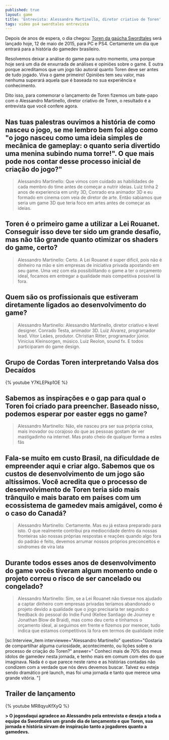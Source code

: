```yaml
---
published: true
layout: game
title: 'Entrevista: Alessandro Martinello, diretor criativo de Toren'
tags: video ps4 swordtales entrevista
---
```

Depois de anos de espera, o dia chegou: <a href="http://toren-game.com/" target="_blank">Toren da gaúcha Swordtales</a>
 será lançado hoje, 12 de maio de 2015, para PC e PS4. Certamente um dia que entrará para a história do gamedev brasileiro. 

Resolvemos deixar a análise do game para outro momento, uma porque hoje será um dia de enxurrada de análises e opiniões sobre o game. 
E outra porque acreditamos que um jogo tão autoral quanto Toren deve ser antes de tudo jogado. Viva o game primeiro! Opiniões tem seu valor, mas nenhuma superará aquela que é baseada no sua experiência e conhecimento.

Dito isso, para comemorar o lançamento de Toren fizemos um bate-papo com o Alessandro Martinello, diretor criativo de Toren, o resultado é a entrevista que você confere agora.

## Nas tuas palestras ouvimos a história de como nasceu o jogo, se me lembro bem foi algo como &quot;o jogo nasceu como uma ideia simples de mecânica de gameplay: o quanto seria divertido uma menina subindo numa torre!&quot;. O que mais pode nos contar desse processo inicial de criação do jogo?"
> Alessandro Martinello: Que vimos com cuidado as habilidades de cada membro do time antes de começar a nutrir ideias. Luiz tinha 2 anos de experiencia em unity 3D, Conrado era animador 3D e eu formado em cinema com veia de diretor de arte. Então sabiamos que seria um game 3D que teria foco em artes antes de começar as ideias. 

## Toren é o primeiro game a utilizar a Lei Rouanet. Conseguir isso deve ter sido um grande desafio, mas não tão grande quanto otimizar os shaders do game, certo?
> Alessandro Martinello: Certo. A Lei Rouanet é super dificil, pois não é dinheiro na mão e sim empresas de iniciativa privada apostando em seu game. Uma vez com ela possibilitando o game a ter o orçamento ideal, focamos em entregar a qualidade mais competitiva possível lá fora. 

## Quem são os profissionais que estiveram diretamente ligados ao desenvolvimento do game?
> Alessandro Martinello: Alessandro Martinello, diretor criativo e level designer. Conrado Testa, animador 3D. Luiz Alvarez, programador lead. Vitor Leães, produtor. Christian Ritter, programador júnior. Vinicius Kleinsorgen, músico. Luiz Reolon, sound fx. E todos participaram do game design.

## Grupo de Cordas Toren interpretando Valsa dos Decaídos
{% youtube Y7KLEPkp1OE %}

## Sabemos as inspirações e o gap para qual o Toren foi criado para preencher. Baseado nisso, podemos esperar por easter eggs no game?
> Alessandro Martinello: Não, ele nasceu pra ser sua própria coisa, mais inovador ou corajoso do que as pessoas gostam de ver mastigadinho na internet. Mas prato cheio de qualquer forma a estes fãs

## Fala-se muito em custo Brasil, na dificuldade de empreender aqui e criar algo. Sabemos que os custos de desenvolvimento de um jogo são altíssimos. Você acredita que o processo de desenvolvimento de Toren teria sido mais trânquilo e mais barato em países com um ecossistema de gamedev mais amigável, como é o caso do Canadá?
> Alessandro Martinello: Certamente. Mas eu já estava preparado para isto. O que realmente contribui pra mediocridade dentro da nossas fronteiras são nossas próprias respostas e reações quando algo fora do padrão é feito, devemos arrumar nossos próprios preconceitos e síndromes de vira lata

## Durante todos esses anos de desenvolvimento do game vocês tiveram algum momento onde o projeto correu o risco de ser cancelado ou congelado?
> Alessandro Martinello: Sim, se a Lei Rouanet não tivesse nos ajudado a captar dinheiro com empresas privadas teríamos abandonado o projeto devido a qualidade que o jogo precisaria ter segundo o feedback do pessoal do Indie Fund (Kellee Santiago de Journey e Jonathan Blow de Braid), mas como deu certo e tínhamos o orçamento ideal, ai seguimos em frente e fizemos por merecer, tudo indica que estamos competitivos lá fora em termos de qualidade indie

[sc:Interview_item interviewee="Alessandro Martinello" question="Gostaria de compartilhar  alguma curiosidade, acontecimento, ou lições sobre o processo de criação do Toren?" answer="
Conheci mais de 70% dos meus ídolos de gamedev nesta jornada, e tenho mais em comum com eles do que imaginava. Nada é o que parece neste ramo e as histórias contadas não condizem com a verdade que nós devs devemos buscar. Talvez eu esteja sendo dramático pré launch, mas foi uma jornada e tanto que merece uma grande vitória. "]

## Trailer de lançamento
{% youtube MR8qyuKfXyQ %}

<strong>> O jogosdaqui agradece ao Alessandro pela entrevista e deseja a toda a equipe da Swordtales um grande dia de lançamento e que Toren, sua jornada e história sirvam de inspiração tanto a jogadores quanto a gamedevs.</strong>